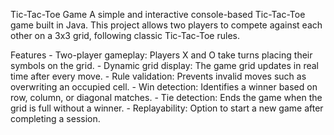 Tic-Tac-Toe Game
A simple and interactive console-based Tic-Tac-Toe game built in Java. 
This project allows two players to compete against each other on a 3x3 grid, following classic Tic-Tac-Toe rules. 

Features
    - Two-player gameplay: Players X and O take turns placing their symbols on the grid.
    - Dynamic grid display: The game grid updates in real time after every move.
    - Rule validation: Prevents invalid moves such as overwriting an occupied cell.
    - Win detection: Identifies a winner based on row, column, or diagonal matches.
    - Tie detection: Ends the game when the grid is full without a winner.
    - Replayability: Option to start a new game after completing a session.